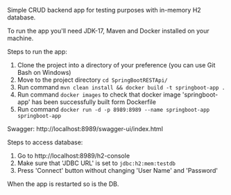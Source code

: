 Simple CRUD backend app for testing purposes with in-memory H2 database.

To run the app you'll need JDK-17, Maven and Docker installed on your machine.

Steps to run the app:
1) Clone the project into a directory of your preference (you can use Git Bash on Windows)
2) Move to the project directory ```cd SpringBootRESTApi/```
3) Run command ```mvn clean install && docker build -t springboot-app .```
4) Run command ```docker images``` to check that docker image 'springboot-app' has been successfully built form Dockerfile
5) Run command ```docker run -d -p 8989:8989 --name springboot-app springboot-app```

Swagger:
http://localhost:8989/swagger-ui/index.html

Steps to access database:
1) Go to http://localhost:8989/h2-console
2) Make sure that 'JDBC URL' is set to ```jdbc:h2:mem:testdb```
3) Press 'Connect' button without changing 'User Name' and 'Password'

When the app is restarted so is the DB.
